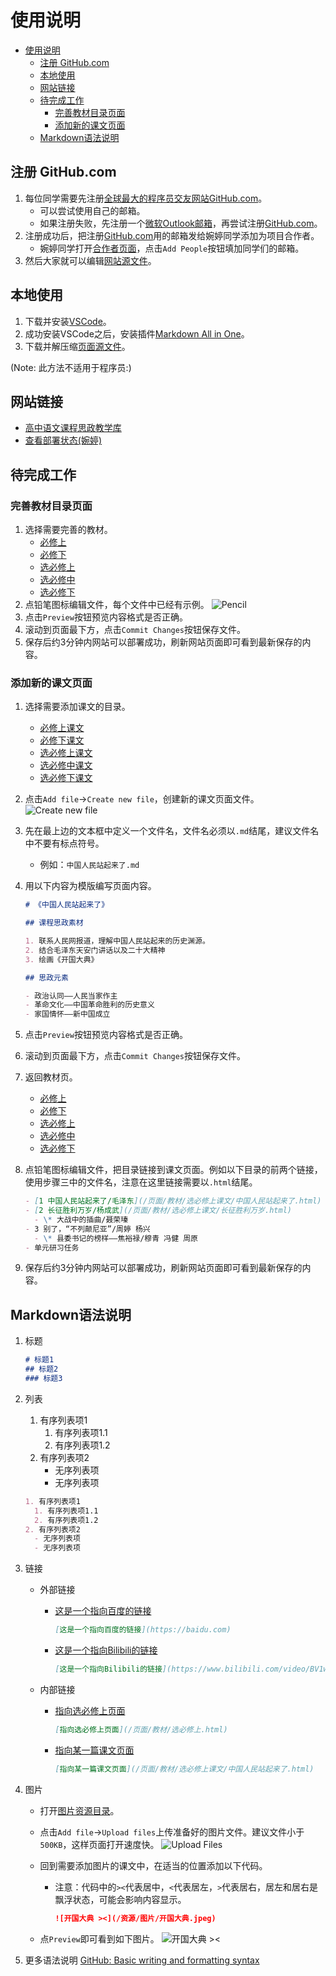 # 使用说明

- [使用说明](#使用说明)
  - [注册 GitHub.com](#注册-githubcom)
  - [本地使用](#本地使用)
  - [网站链接](#网站链接)
  - [待完成工作](#待完成工作)
    - [完善教材目录页面](#完善教材目录页面)
    - [添加新的课文页面](#添加新的课文页面)
  - [Markdown语法说明](#markdown语法说明)

## 注册 GitHub.com

1. 每位同学需要先注册[全球最大的程序员交友网站GitHub.com](https://github.com/)。
   - 可以尝试使用自己的邮箱。
   - 如果注册失败，先注册一个[微软Outlook邮箱](https://outlook.com/)，再尝试注册[GitHub.com](https://github.com/)。
2. 注册成功后，把注册[GitHub.com](https://github.com/)用的邮箱发给婉婷同学添加为项目合作者。
   - 婉婷同学打开[合作者页面](https://github.com/WongYunTing/WongYunTing.github.io/settings/access)，点击`Add People`按钮填加同学们的邮箱。
3. 然后大家就可以编辑[网站源文件](https://github.com/WongYunTing/WongYunTing.github.io)。

## 本地使用

1. 下载并安装[VSCode](https://code.visualstudio.com/download)。
2. 成功安装VSCode之后，安装插件[Markdown All in One](https://marketplace.visualstudio.com/items?itemName=yzhang.markdown-all-in-one)。
3. 下载并解压缩[页面源文件](https://wongyunting.github.io/assets/source/pages.zip)。

(Note: 此方法不适用于程序员:)

## 网站链接

- [高中语文课程思政教学库](https://wongyunting.github.io/)
- [查看部署状态(婉婷)](https://github.com/WongYunTing/WongYunTing.github.io/settings/pages)

## 待完成工作

### 完善教材目录页面

1. 选择需要完善的教材。
   - [必修上](https://github.com/WongYunTing/WongYunTing.github.io/blob/main/%E9%A1%B5%E9%9D%A2/%E6%95%99%E6%9D%90/%E5%BF%85%E4%BF%AE%E4%B8%8A.md)
   - [必修下](https://github.com/WongYunTing/WongYunTing.github.io/blob/main/%E9%A1%B5%E9%9D%A2/%E6%95%99%E6%9D%90/%E5%BF%85%E4%BF%AE%E4%B8%8B.md)
   - [选必修上](https://github.com/WongYunTing/WongYunTing.github.io/blob/main/%E9%A1%B5%E9%9D%A2/%E6%95%99%E6%9D%90/%E9%80%89%E5%BF%85%E4%BF%AE%E4%B8%8A.md)
   - [选必修中](https://github.com/WongYunTing/WongYunTing.github.io/blob/main/%E9%A1%B5%E9%9D%A2/%E6%95%99%E6%9D%90/%E9%80%89%E5%BF%85%E4%BF%AE%E4%B8%AD.md)
   - [选必修下](https://github.com/WongYunTing/WongYunTing.github.io/blob/main/%E9%A1%B5%E9%9D%A2/%E6%95%99%E6%9D%90/%E9%80%89%E5%BF%85%E4%BF%AE%E4%B8%8B.md)
2. 点铅笔图标编辑文件，每个文件中已经有示例。
   ![Pencil](/资源/图片/Pencil.png)
3. 点击`Preview`按钮预览内容格式是否正确。
4. 滚动到页面最下方，点击`Commit Changes`按钮保存文件。
5. 保存后约3分钟内网站可以部署成功，刷新网站页面即可看到最新保存的内容。

### 添加新的课文页面

1. 选择需要添加课文的目录。
   - [必修上课文](https://github.com/WongYunTing/WongYunTing.github.io/tree/main/%E9%A1%B5%E9%9D%A2/%E6%95%99%E6%9D%90/%E5%BF%85%E4%BF%AE%E4%B8%8A%E8%AF%BE%E6%96%87)
   - [必修下课文](https://github.com/WongYunTing/WongYunTing.github.io/tree/main/%E9%A1%B5%E9%9D%A2/%E6%95%99%E6%9D%90/%E5%BF%85%E4%BF%AE%E4%B8%8B%E8%AF%BE%E6%96%87)
   - [选必修上课文](https://github.com/WongYunTing/WongYunTing.github.io/tree/main/%E9%A1%B5%E9%9D%A2/%E6%95%99%E6%9D%90/%E9%80%89%E5%BF%85%E4%BF%AE%E4%B8%8A%E8%AF%BE%E6%96%87)
   - [选必修中课文](https://github.com/WongYunTing/WongYunTing.github.io/tree/main/%E9%A1%B5%E9%9D%A2/%E6%95%99%E6%9D%90/%E9%80%89%E5%BF%85%E4%BF%AE%E4%B8%AD%E8%AF%BE%E6%96%87)
   - [选必修下课文](https://github.com/WongYunTing/WongYunTing.github.io/tree/main/%E9%A1%B5%E9%9D%A2/%E6%95%99%E6%9D%90/%E9%80%89%E5%BF%85%E4%BF%AE%E4%B8%8B%E8%AF%BE%E6%96%87)
2. 点击`Add file`->`Create new file`，创建新的课文页面文件。
   ![Create new file](/资源/图片/Create_new_file.png)
3. 先在最上边的文本框中定义一个文件名，文件名必须以`.md`结尾，建议文件名中不要有标点符号。
   - 例如：`中国人民站起来了.md`
4. 用以下内容为模版编写页面内容。

   ```markdown
   # 《中国人民站起来了》

   ## 课程思政素材

   1. 联系人民网报道，理解中国人民站起来的历史渊源。
   2. 结合毛泽东天安门讲话以及二十大精神
   3. 绘画《开国大典》

   ## 思政元素

   - 政治认同——人民当家作主
   - 革命文化——中国革命胜利的历史意义
   - 家国情怀——新中国成立
   ```

5. 点击`Preview`按钮预览内容格式是否正确。
6. 滚动到页面最下方，点击`Commit Changes`按钮保存文件。
7. 返回教材页。
   - [必修上](https://github.com/WongYunTing/WongYunTing.github.io/blob/main/%E9%A1%B5%E9%9D%A2/%E6%95%99%E6%9D%90/%E5%BF%85%E4%BF%AE%E4%B8%8A.md)
   - [必修下](https://github.com/WongYunTing/WongYunTing.github.io/blob/main/%E9%A1%B5%E9%9D%A2/%E6%95%99%E6%9D%90/%E5%BF%85%E4%BF%AE%E4%B8%8B.md)
   - [选必修上](https://github.com/WongYunTing/WongYunTing.github.io/blob/main/%E9%A1%B5%E9%9D%A2/%E6%95%99%E6%9D%90/%E9%80%89%E5%BF%85%E4%BF%AE%E4%B8%8A.md)
   - [选必修中](https://github.com/WongYunTing/WongYunTing.github.io/blob/main/%E9%A1%B5%E9%9D%A2/%E6%95%99%E6%9D%90/%E9%80%89%E5%BF%85%E4%BF%AE%E4%B8%AD.md)
   - [选必修下](https://github.com/WongYunTing/WongYunTing.github.io/blob/main/%E9%A1%B5%E9%9D%A2/%E6%95%99%E6%9D%90/%E9%80%89%E5%BF%85%E4%BF%AE%E4%B8%8B.md)
8. 点铅笔图标编辑文件，把目录链接到课文页面。例如以下目录的前两个链接，使用步骤三中的文件名，注意在这里链接需要以`.html`结尾。

   ```markdown
   - [1 中国人民站起来了/毛泽东](/页面/教材/选必修上课文/中国人民站起来了.html)
   - [2 长征胜利万岁/杨成武](/页面/教材/选必修上课文/长征胜利万岁.html)
     - \* 大战中的插曲/聂荣瑧
   - 3 别了，“不列颠尼亚”/周婷 杨兴
     - \* 县委书记的榜样——焦裕禄/穆青 冯健 周原
   - 单元研习任务
   ```

9. 保存后约3分钟内网站可以部署成功，刷新网站页面即可看到最新保存的内容。

## Markdown语法说明

1. 标题

   ```markdown
   # 标题1
   ## 标题2
   ### 标题3
   ```

2. 列表
   1. 有序列表项1
      1. 有序列表项1.1
      2. 有序列表项1.2
   2. 有序列表项2
      - 无序列表项
      - 无序列表项

   ```markdown
   1. 有序列表项1
     1. 有序列表项1.1
     2. 有序列表项1.2
   2. 有序列表项2
     - 无序列表项
     - 无序列表项
   ```

3. 链接

   - 外部链接
      - [这是一个指向百度的链接](https://baidu.com)

         ```markdown
         [这是一个指向百度的链接](https://baidu.com)
         ```

      - [这是一个指向Bilibili的链接](https://www.bilibili.com/video/BV1wb411y7b1/)

         ```markdown
         [这是一个指向Bilibili的链接](https://www.bilibili.com/video/BV1wb411y7b1/)
         ```

   - 内部链接
      - [指向选必修上页面](/页面/教材/选必修上.html)

         ```markdown
         [指向选必修上页面](/页面/教材/选必修上.html)
         ```

      - [指向某一篇课文页面](/页面/教材/选必修上课文/中国人民站起来了.html)

         ```markdown
         [指向某一篇课文页面](/页面/教材/选必修上课文/中国人民站起来了.html)
         ```

4. 图片

   - 打开[图片资源目录](https://github.com/WongYunTing/WongYunTing.github.io/tree/main/%E8%B5%84%E6%BA%90/%E5%9B%BE%E7%89%87)。
   - 点击`Add file`->`Upload files`上传准备好的图片文件。建议文件小于`500KB`，这样页面打开速度快。
      ![Upload Files](/资源/图片/Upload_Files.png)
   - 回到需要添加图片的课文中，在适当的位置添加以下代码。
     - 注意：代码中的`><`代表居中，`<`代表居左，`>`代表居右，居左和居右是飘浮状态，可能会影响内容显示。

         ```markdown
         ![开国大典 ><](/资源/图片/开国大典.jpeg)
         ```

   - 点`Preview`即可看到如下图片。
      ![开国大典 ><](/资源/图片/开国大典.jpeg)

5. 更多语法说明
   [GitHub: Basic writing and formatting syntax](https://docs.github.com/en/get-started/writing-on-github/getting-started-with-writing-and-formatting-on-github/basic-writing-and-formatting-syntax)
